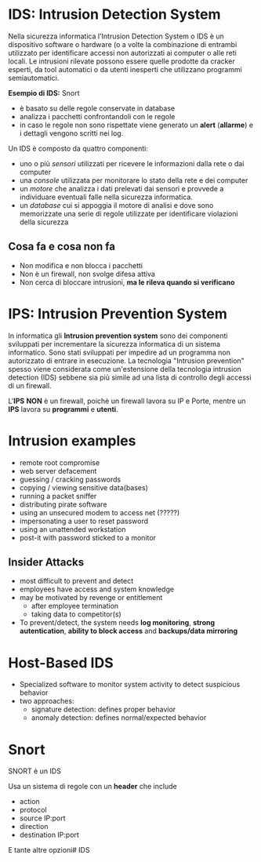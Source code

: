 # IDS: Intrusion Detection System

Nella sicurezza informatica l'Intrusion Detection System o IDS è un dispositivo software o hardware (o a volte la combinazione di entrambi utilizzato per identificare accessi non autorizzati ai computer o alle reti locali. Le intrusioni rilevate possono essere quelle prodotte da cracker esperti, da tool automatici o da utenti
inesperti che utilizzano programmi semiautomatici.

__Esempio di IDS:__ Snort

- è basato su delle regole conservate in database
- analizza i pacchetti confrontandoli con le regole
- in caso le regole non sono rispettate viene generato un __alert__ (__allarme__) e i dettagli vengono scritti nei log.

Un IDS è composto da quattro componenti:
- uno o più _sensori_ utilizzati per ricevere le informazioni dalla rete o dai computer
- una _console_ utilizzata per monitorare lo stato della rete e dei computer
- un _motore_ che analizza i dati prelevati dai sensori e provvede a individuare eventuali falle nella
sicurezza informatica.
- un _database_ cui si appoggia il motore di analisi e dove sono memorizzate una serie di regole
utilizzate per identificare violazioni della sicurezza

## Cosa fa e cosa non fa

- Non modifica e non blocca i pacchetti
- Non è un firewall, non svolge difesa attiva
- Non cerca di bloccare intrusioni, __ma le rileva quando si verificano__

# IPS: Intrusion Prevention System

In informatica gli __Intrusion prevention system__ sono dei componenti sviluppati per incrementare
la sicurezza informatica di un sistema informatico. Sono stati sviluppati per impedire ad un
programma non autorizzato di entrare in esecuzione. La tecnologia "Intrusion prevention" spesso
viene considerata come un'estensione della tecnologia intrusion detection (IDS) sebbene sia più simile
ad una lista di controllo degli accessi di un firewall.

L'__IPS__ __NON__ è un firewall, poichè un firewall lavora su IP e Porte, mentre un __IPS__ lavora su __programmi__ e __utenti__.

# Intrusion examples

- remote root compromise
- web server defacement
- guessing / cracking passwords
- copying / viewing sensitive data(bases)
- running a packet sniffer
- distributing pirate software
- using an unsecured modem to access net (?????)
- impersonating a user to reset password
- using an unattended workstation
- post-it with password sticked to a monitor

## Insider Attacks

- most difficult to prevent and detect
- employees have access and system knowledge
- may be motivated by revenge or entitlement
    - after employee termination
    - taking data to competitor(s)
- To prevent/detect, the system needs __log monitoring__, __strong autentication__, __ability to block access__ and __backups/data mirroring__

# Host-Based IDS

- Specialized software to monitor system activity to detect suspicious behavior
- two approaches:
    - signature detection: defines proper behavior
    - anomaly detection: defines normal/expected behavior

# Snort

SNORT è un IDS

Usa un sistema di regole con un __header__ che include

- action
- protocol
- source IP:port
- direction
- destination IP:port

E tante altre opzioni# IDS

